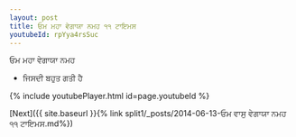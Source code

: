 ```yaml
---
layout: post
title: ਓਮ ਮਹਾ ਵੇਗਾਯਾ ਨਮਹ ੧੧ ਟਾਇਮਸ
youtubeId: rpYya4rsSuc
---
```

 
 
 ਓਮ ਮਹਾ ਵੇਗਾਯਾ ਨਮਹ  
 
 -  ਜਿਸਦੀ ਬਹੁਤ ਗਤੀ ਹੈ 
 
  
 
  
 
 
 
 
 
 


{% include youtubePlayer.html id=page.youtubeId %}
 
[Next]({{ site.baseurl }}{% link  split1/_posts/2014-06-13-ਓਮ ਵਾਸੁ ਵੇਗਾਯਾ ਨਮਹ ੧੧ ਟਾਇਮਸ.md%})
 

